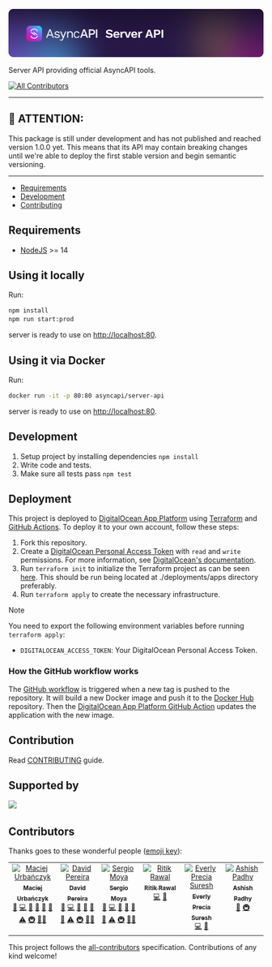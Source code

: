 [![AsyncAPI Server API](./.github/assets/banner.png)](https://www.asyncapi.com)

Server API providing official AsyncAPI tools.

<!-- ALL-CONTRIBUTORS-BADGE:START - Do not remove or modify this section -->
[![All Contributors](https://img.shields.io/badge/all_contributors-6-orange.svg?style=flat-square)](#contributors-)
<!-- ALL-CONTRIBUTORS-BADGE:END -->

---

## :loudspeaker: ATTENTION:

This package is still under development and has not published and reached version 1.0.0 yet. This means that its API may contain breaking changes until we're able to deploy the first stable version and begin semantic versioning.

---

<!-- toc is generated with GitHub Actions do not remove toc markers -->

<!-- toc -->

- [Requirements](#requirements)
- [Development](#development)
- [Contributing](#contributing)

<!-- tocstop -->

## Requirements

- [NodeJS](https://nodejs.org/en/) >= 14

## Using it locally

Run:

```bash
npm install
npm run start:prod
```

server is ready to use on [http://localhost:80](http://localhost:80).

## Using it via Docker

Run:

```bash
docker run -it -p 80:80 asyncapi/server-api
```

server is ready to use on [http://localhost:80](http://localhost:80).

## Development

1. Setup project by installing dependencies `npm install`
2. Write code and tests.
3. Make sure all tests pass `npm test`

## Deployment

This project is deployed to [DigitalOcean App Platform](https://www.digitalocean.com/products/app-platform/) using [Terraform](https://www.terraform.io/) and [GitHub Actions](https://www.github.com/digitalocean/app_action/). To deploy it to your own account, follow these steps:

1. Fork this repository.
2. Create a [DigitalOcean Personal Access Token](https://cloud.digitalocean.com/account/api/tokens) with `read` and `write` permissions. For more information, see [DigitalOcean's documentation](https://docs.digitalocean.com/reference/api/create-personal-access-token/).
3. Run `terraform init` to initialize the Terraform project as can be seen [here](./deployments/apps/main.tf). This should be run being located at ./deployments/apps directory preferably.
4. Run `terraform apply` to create the necessary infrastructure. 

> [!NOTE]
> You need to export the following environment variables before running `terraform apply`:
> - `DIGITALOCEAN_ACCESS_TOKEN`: Your DigitalOcean Personal Access Token.


### How the GitHub workflow works

The [GitHub workflow](./.github/workflows/release-docker.yml) is triggered when a new tag is pushed to the repository. It will build a new Docker image and push it to the [Docker Hub](https://hub.docker.com/r/asyncapi/server-api) repository. Then the [DigitalOcean App Platform GitHub Action](https://www.github.com/digitalocean/app_action/) updates the application with the new image.

## Contribution

Read [CONTRIBUTING](https://github.com/asyncapi/.github/blob/master/CONTRIBUTING.md) guide.

## Supported by

<p>
  <a href="https://www.digitalocean.com/">
    <img src="https://opensource.nyc3.cdn.digitaloceanspaces.com/attribution/assets/SVG/DO_Logo_horizontal_blue.svg" width="201px">
  </a>
</p>

## Contributors

Thanks goes to these wonderful people ([emoji key](https://allcontributors.org/docs/en/emoji-key)):

<!-- ALL-CONTRIBUTORS-LIST:START - Do not remove or modify this section -->
<!-- prettier-ignore-start -->
<!-- markdownlint-disable -->
<table>
  <tbody>
    <tr>
      <td align="center" valign="top" width="14.28%"><a href="https://github.com/magicmatatjahu"><img src="https://avatars.githubusercontent.com/u/20404945?v=4?s=100" width="100px;" alt="Maciej Urbańczyk"/><br /><sub><b>Maciej Urbańczyk</b></sub></a><br /><a href="#maintenance-magicmatatjahu" title="Maintenance">🚧</a> <a href="https://github.com/asyncapi/server-api/commits?author=magicmatatjahu" title="Code">💻</a> <a href="https://github.com/asyncapi/server-api/commits?author=magicmatatjahu" title="Documentation">📖</a> <a href="https://github.com/asyncapi/server-api/issues?q=author%3Amagicmatatjahu" title="Bug reports">🐛</a> <a href="#ideas-magicmatatjahu" title="Ideas, Planning, & Feedback">🤔</a> <a href="https://github.com/asyncapi/server-api/pulls?q=is%3Apr+reviewed-by%3Amagicmatatjahu" title="Reviewed Pull Requests">👀</a> <a href="https://github.com/asyncapi/server-api/commits?author=magicmatatjahu" title="Tests">⚠️</a> <a href="#infra-magicmatatjahu" title="Infrastructure (Hosting, Build-Tools, etc)">🚇</a> <a href="#mentoring-magicmatatjahu" title="Mentoring">🧑‍🏫</a></td>
      <td align="center" valign="top" width="14.28%"><a href="https://bolt04.github.io/react-ultimate-resume/"><img src="https://avatars.githubusercontent.com/u/18630253?v=4?s=100" width="100px;" alt="David Pereira"/><br /><sub><b>David Pereira</b></sub></a><br /><a href="#maintenance-BOLT04" title="Maintenance">🚧</a> <a href="https://github.com/asyncapi/server-api/commits?author=BOLT04" title="Code">💻</a> <a href="https://github.com/asyncapi/server-api/commits?author=BOLT04" title="Documentation">📖</a> <a href="https://github.com/asyncapi/server-api/issues?q=author%3ABOLT04" title="Bug reports">🐛</a> <a href="#ideas-BOLT04" title="Ideas, Planning, & Feedback">🤔</a> <a href="https://github.com/asyncapi/server-api/pulls?q=is%3Apr+reviewed-by%3ABOLT04" title="Reviewed Pull Requests">👀</a> <a href="https://github.com/asyncapi/server-api/commits?author=BOLT04" title="Tests">⚠️</a> <a href="#infra-BOLT04" title="Infrastructure (Hosting, Build-Tools, etc)">🚇</a> <a href="#mentoring-BOLT04" title="Mentoring">🧑‍🏫</a></td>
      <td align="center" valign="top" width="14.28%"><a href="https://github.com/smoya"><img src="https://avatars.githubusercontent.com/u/1083296?v=4?s=100" width="100px;" alt="Sergio Moya"/><br /><sub><b>Sergio Moya</b></sub></a><br /><a href="#maintenance-smoya" title="Maintenance">🚧</a> <a href="https://github.com/asyncapi/server-api/commits?author=smoya" title="Code">💻</a> <a href="https://github.com/asyncapi/server-api/commits?author=smoya" title="Documentation">📖</a> <a href="https://github.com/asyncapi/server-api/issues?q=author%3Asmoya" title="Bug reports">🐛</a> <a href="#ideas-smoya" title="Ideas, Planning, & Feedback">🤔</a> <a href="https://github.com/asyncapi/server-api/pulls?q=is%3Apr+reviewed-by%3Asmoya" title="Reviewed Pull Requests">👀</a> <a href="https://github.com/asyncapi/server-api/commits?author=smoya" title="Tests">⚠️</a> <a href="#infra-smoya" title="Infrastructure (Hosting, Build-Tools, etc)">🚇</a> <a href="#mentoring-smoya" title="Mentoring">🧑‍🏫</a></td>
      <td align="center" valign="top" width="14.28%"><a href="https://ritik307.github.io/portfolio/"><img src="https://avatars.githubusercontent.com/u/22374829?v=4?s=100" width="100px;" alt="Ritik Rawal"/><br /><sub><b>Ritik Rawal</b></sub></a><br /><a href="https://github.com/asyncapi/server-api/commits?author=ritik307" title="Code">💻</a> <a href="https://github.com/asyncapi/server-api/commits?author=ritik307" title="Documentation">📖</a></td>
      <td align="center" valign="top" width="14.28%"><a href="https://everly-precia.netlify.app/"><img src="https://avatars.githubusercontent.com/u/77877486?v=4?s=100" width="100px;" alt="Everly Precia Suresh"/><br /><sub><b>Everly Precia Suresh</b></sub></a><br /><a href="https://github.com/asyncapi/server-api/commits?author=everly-gif" title="Code">💻</a> <a href="https://github.com/asyncapi/server-api/commits?author=everly-gif" title="Documentation">📖</a></td>
      <td align="center" valign="top" width="14.28%"><a href="http://ashishpadhy.live"><img src="https://avatars.githubusercontent.com/u/100484401?v=4?s=100" width="100px;" alt="Ashish Padhy"/><br /><sub><b>Ashish Padhy</b></sub></a><br /><a href="https://github.com/asyncapi/server-api/commits?author=Shurtu-gal" title="Documentation">📖</a> <a href="#infra-Shurtu-gal" title="Infrastructure (Hosting, Build-Tools, etc)">🚇</a></td>
    </tr>
  </tbody>
</table>

<!-- markdownlint-restore -->
<!-- prettier-ignore-end -->

<!-- ALL-CONTRIBUTORS-LIST:END -->

This project follows the [all-contributors](https://github.com/all-contributors/all-contributors) specification. Contributions of any kind welcome!
